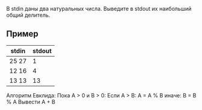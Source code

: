 В stdin даны два натуральных числа. Выведите в stdout их наибольший общий делитель.
## Пример

| **stdin** | **stdout** |
| --------- | ---------- |
| 25 27     | 1          |
| 12 16     | 4          |
| 13 13     | 13         |
Алгоритм Евклида:
Пока A > 0 и B > 0: 
	Если A > B: 
		A = A % B 
	иначе: 
		B = B % A 
Вывести A + B